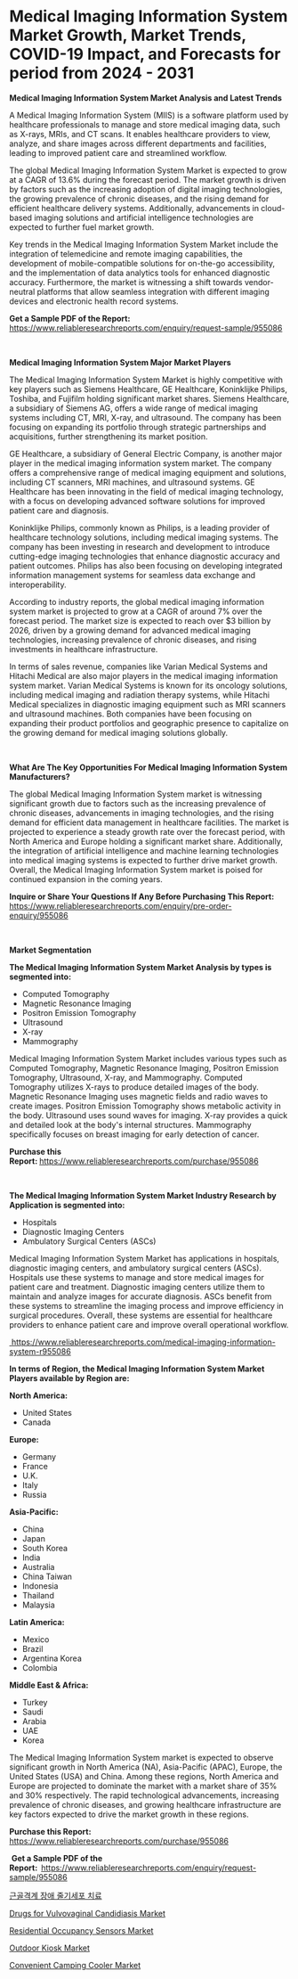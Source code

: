 <p><h1>Medical Imaging Information System Market Growth, Market Trends, COVID-19 Impact, and Forecasts for period from 2024 - 2031</h1></p><p><strong>Medical Imaging Information System Market Analysis and Latest Trends</strong></p>
<p><p>A Medical Imaging Information System (MIIS) is a software platform used by healthcare professionals to manage and store medical imaging data, such as X-rays, MRIs, and CT scans. It enables healthcare providers to view, analyze, and share images across different departments and facilities, leading to improved patient care and streamlined workflow.</p><p>The global Medical Imaging Information System Market is expected to grow at a CAGR of 13.6% during the forecast period. The market growth is driven by factors such as the increasing adoption of digital imaging technologies, the growing prevalence of chronic diseases, and the rising demand for efficient healthcare delivery systems. Additionally, advancements in cloud-based imaging solutions and artificial intelligence technologies are expected to further fuel market growth.</p><p>Key trends in the Medical Imaging Information System Market include the integration of telemedicine and remote imaging capabilities, the development of mobile-compatible solutions for on-the-go accessibility, and the implementation of data analytics tools for enhanced diagnostic accuracy. Furthermore, the market is witnessing a shift towards vendor-neutral platforms that allow seamless integration with different imaging devices and electronic health record systems.</p></p>
<p><strong>Get a Sample PDF of the Report:&nbsp;</strong> <a href="https://www.reliableresearchreports.com/enquiry/request-sample/955086">https://www.reliableresearchreports.com/enquiry/request-sample/955086</a></p>
<p>&nbsp;</p>
<p><strong>Medical Imaging Information System Major Market Players</strong></p>
<p><p>The Medical Imaging Information System Market is highly competitive with key players such as Siemens Healthcare, GE Healthcare, Koninklijke Philips, Toshiba, and Fujifilm holding significant market shares. Siemens Healthcare, a subsidiary of Siemens AG, offers a wide range of medical imaging systems including CT, MRI, X-ray, and ultrasound. The company has been focusing on expanding its portfolio through strategic partnerships and acquisitions, further strengthening its market position.</p><p>GE Healthcare, a subsidiary of General Electric Company, is another major player in the medical imaging information system market. The company offers a comprehensive range of medical imaging equipment and solutions, including CT scanners, MRI machines, and ultrasound systems. GE Healthcare has been innovating in the field of medical imaging technology, with a focus on developing advanced software solutions for improved patient care and diagnosis.</p><p>Koninklijke Philips, commonly known as Philips, is a leading provider of healthcare technology solutions, including medical imaging systems. The company has been investing in research and development to introduce cutting-edge imaging technologies that enhance diagnostic accuracy and patient outcomes. Philips has also been focusing on developing integrated information management systems for seamless data exchange and interoperability.</p><p>According to industry reports, the global medical imaging information system market is projected to grow at a CAGR of around 7% over the forecast period. The market size is expected to reach over $3 billion by 2026, driven by a growing demand for advanced medical imaging technologies, increasing prevalence of chronic diseases, and rising investments in healthcare infrastructure.</p><p>In terms of sales revenue, companies like Varian Medical Systems and Hitachi Medical are also major players in the medical imaging information system market. Varian Medical Systems is known for its oncology solutions, including medical imaging and radiation therapy systems, while Hitachi Medical specializes in diagnostic imaging equipment such as MRI scanners and ultrasound machines. Both companies have been focusing on expanding their product portfolios and geographic presence to capitalize on the growing demand for medical imaging solutions globally.</p></p>
<p>&nbsp;</p>
<p><strong>What Are The Key Opportunities For Medical Imaging Information System Manufacturers?</strong></p>
<p><p>The global Medical Imaging Information System market is witnessing significant growth due to factors such as the increasing prevalence of chronic diseases, advancements in imaging technologies, and the rising demand for efficient data management in healthcare facilities. The market is projected to experience a steady growth rate over the forecast period, with North America and Europe holding a significant market share. Additionally, the integration of artificial intelligence and machine learning technologies into medical imaging systems is expected to further drive market growth. Overall, the Medical Imaging Information System market is poised for continued expansion in the coming years.</p></p>
<p><strong>Inquire or Share Your Questions If Any Before Purchasing This Report:</strong> <a href="https://www.reliableresearchreports.com/enquiry/pre-order-enquiry/955086">https://www.reliableresearchreports.com/enquiry/pre-order-enquiry/955086</a></p>
<p>&nbsp;</p>
<p><strong>Market Segmentation</strong></p>
<p><strong>The Medical Imaging Information System Market Analysis by types is segmented into:</strong></p>
<p><ul><li>Computed Tomography</li><li>Magnetic Resonance Imaging</li><li>Positron Emission Tomography</li><li>Ultrasound</li><li>X-ray</li><li>Mammography</li></ul></p>
<p><p>Medical Imaging Information System Market includes various types such as Computed Tomography, Magnetic Resonance Imaging, Positron Emission Tomography, Ultrasound, X-ray, and Mammography. Computed Tomography utilizes X-rays to produce detailed images of the body. Magnetic Resonance Imaging uses magnetic fields and radio waves to create images. Positron Emission Tomography shows metabolic activity in the body. Ultrasound uses sound waves for imaging. X-ray provides a quick and detailed look at the body's internal structures. Mammography specifically focuses on breast imaging for early detection of cancer.</p></p>
<p><strong>Purchase this Report:&nbsp;</strong><a href="https://www.reliableresearchreports.com/purchase/955086">https://www.reliableresearchreports.com/purchase/955086</a></p>
<p>&nbsp;</p>
<p><strong>The Medical Imaging Information System Market Industry Research by Application is segmented into:</strong></p>
<p><ul><li>Hospitals</li><li>Diagnostic Imaging Centers</li><li>Ambulatory Surgical Centers (ASCs)</li></ul></p>
<p><p>Medical Imaging Information System Market has applications in hospitals, diagnostic imaging centers, and ambulatory surgical centers (ASCs). Hospitals use these systems to manage and store medical images for patient care and treatment. Diagnostic imaging centers utilize them to maintain and analyze images for accurate diagnosis. ASCs benefit from these systems to streamline the imaging process and improve efficiency in surgical procedures. Overall, these systems are essential for healthcare providers to enhance patient care and improve overall operational workflow.</p></p>
<p><a href="https://www.reliableresearchreports.com/medical-imaging-information-system-r955086">&nbsp;https://www.reliableresearchreports.com/medical-imaging-information-system-r955086</a></p>
<p><strong>In terms of Region, the Medical Imaging Information System Market Players available by Region are:</strong></p>
<p>
    <p> <strong> North America: </strong>
        <ul>
            <li>United States</li>
            <li>Canada</li>
        </ul>
        </p> 
    <p> <strong> Europe: </strong>
        <ul>
            <li>Germany</li>
            <li>France</li>
            <li>U.K.</li>
            <li>Italy</li>
            <li>Russia</li>
        </ul>
        </p> 
    <p> <strong> Asia-Pacific: </strong>
        <ul>
            <li>China</li>
            <li>Japan</li>
            <li>South Korea</li>
            <li>India</li>
            <li>Australia</li>
            <li>China Taiwan</li>
            <li>Indonesia</li>
            <li>Thailand</li>
            <li>Malaysia</li>
        </ul>
        </p> 
    <p> <strong> Latin America: </strong>
        <ul>
            <li>Mexico</li>
            <li>Brazil</li>
            <li>Argentina Korea</li>
            <li>Colombia</li>
        </ul>
        </p> 
    <p> <strong> Middle East & Africa: </strong>
        <ul>
            <li>Turkey</li>
            <li>Saudi</li>
            <li>Arabia</li>
            <li>UAE</li>
            <li>Korea</li>
        </ul>
    </p>
    </p>
<p><p>The Medical Imaging Information System market is expected to observe significant growth in North America (NA), Asia-Pacific (APAC), Europe, the United States (USA) and China. Among these regions, North America and Europe are projected to dominate the market with a market share of 35% and 30% respectively. The rapid technological advancements, increasing prevalence of chronic diseases, and growing healthcare infrastructure are key factors expected to drive the market growth in these regions.</p></p>
<p><strong>Purchase this Report: </strong><a href="https://www.reliableresearchreports.com/purchase/955086">https://www.reliableresearchreports.com/purchase/955086</a></p>
<p>&nbsp;<strong>Get a Sample PDF of the Report:&nbsp;&nbsp;</strong><a href="https://www.reliableresearchreports.com/enquiry/request-sample/955086">https://www.reliableresearchreports.com/enquiry/request-sample/955086</a></p>
<p><strong></strong></p>
<p><p><a href="https://github.com/GabrielBlanda5656/Market-Research-Report-List-3/blob/main/510665982419.md">근골격계 장애 줄기세포 치료</a></p><p><a href="https://github.com/DeonteStanton2023/Market-Research-Report-List-2/blob/main/drugs-for-vulvovaginal-candidiasis-market.md">Drugs for Vulvovaginal Candidiasis Market</a></p><p><a href="https://www.linkedin.com/pulse/analyzing-residential-occupancy-sensors-market-dynamics-growth-sudhe?trackingId=WNXth89hSvinPRQtsanA1A%3D%3D">Residential Occupancy Sensors Market</a></p><p><a href="https://medium.com/@mslonkoss21/outdoor-kiosk-market-trends-focusing-on-outdoor-kiosk-market-insight-and-forecast-analysis-2024-fad44c0483a8">Outdoor Kiosk Market</a></p><p><a href="https://github.com/ZackaryHalvorson2023/Market-Research-Report-List-2/blob/main/convenient-camping-cooler-market.md">Convenient Camping Cooler Market</a></p></p>